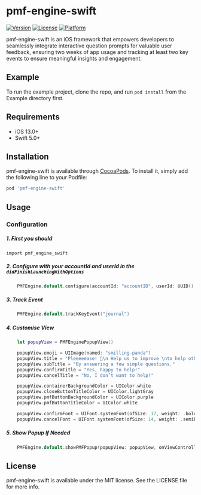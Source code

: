 # pmf-engine-swift

[![Version](https://img.shields.io/cocoapods/v/pmf-engine-swift.svg?style=flat)](https://cocoapods.org/pods/pmf-engine-swift)
[![License](https://img.shields.io/cocoapods/l/pmf-engine-swift.svg?style=flat)](https://cocoapods.org/pods/pmf-engine-swift)
[![Platform](https://img.shields.io/cocoapods/p/pmf-engine-swift.svg?style=flat)](https://cocoapods.org/pods/pmf-engine-swift)

pmf-engine-swift is an iOS framework that empowers developers to seamlessly integrate interactive question prompts for valuable user feedback, ensuring two weeks of app usage and tracking at least two key events to ensure meaningful insights and engagement.

## Example

To run the example project, clone the repo, and run `pod install` from the Example directory first.

## Requirements

- iOS 13.0+
- Swift 5.0+

## Installation

pmf-engine-swift is available through [CocoaPods](https://cocoapods.org). To install
it, simply add the following line to your Podfile:

```ruby
pod 'pmf-engine-swift'
```

## Usage

### Configuration

##### 1. First you should 
    import pmf_engine_swift

##### 2. Configure with your accountId and userId in the `didFinishLaunchingWithOptions`

```Swift
    PMFEngine.default.configure(accountId: "accountID", userId: UUID().uuidString)
``` 

##### 3. Track Event

```Swift
    PMFEngine.default.trackKeyEvent("journal")
``` 

##### 4. Customise View

```Swift
    let popupView = PMFEnginePopupView()

    popupView.emoji = UIImage(named: "smilling-panda")
    popupView.title = "Pleeeeease! 🙏\n Help us to improve \nto help others!"
    popupView.subTitle = "By answering a few simple questions."
    popupView.confirmTitle = "Yes, happy to help!"
    popupView.cancelTitle = "No, I don’t want to help!"

    popupView.containerBackgroundColor = UIColor.white
    popupView.closeButtonTitleColor = UIColor.lightGray
    popupView.pmfButtonBackgroundColor = UIColor.purple
    popupView.pmfButtonTitleColor = UIColor.white

    popupView.confirmFont = UIFont.systemFont(ofSize: 17, weight: .bold)
    popupView.cancelFont = UIFont.systemFont(ofSize: 14, weight: .semibold)
``` 

##### 5. Show Popup If Needed

```Swift
    PMFEngine.default.showPMFPopup(popupView: popupView, onViewController: topController)
```

## License

pmf-engine-swift is available under the MIT license. See the LICENSE file for more info.
